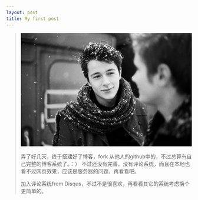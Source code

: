```yaml
---
layout: post
title: My first post
---
```


>![photo](/public/images/testing.jpg)
>
> 弄了好几天，终于搭建好了博客，fork 从他人的github中的，不过总算有自己完整的博客系统了。：）
不过还没有完善，没有评论系统，而且在本地也看不过网页效果，应该是服务器的问题，再看看吧。
>
>  加入评论系统from Disqus，不过不是很喜欢，再看看其它的系统考虑换个更简单的。